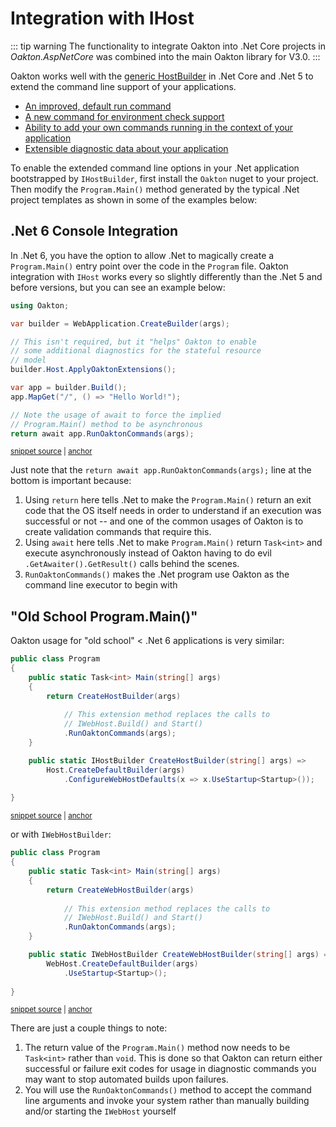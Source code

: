 # Integration with IHost

::: tip warning
The functionality to integrate Oakton into .Net Core projects in *Oakton.AspNetCore* was combined
into the main Oakton library for V3.0.
:::

Oakton works well with the [generic HostBuilder](https://docs.microsoft.com/en-us/aspnet/core/fundamentals/host/generic-host?view=aspnetcore-5.0) in .Net Core and .Net 5 to extend the command line support
of your applications.

* [An improved, default run command](/guide/host/run)
* [A new command for environment check support](/guide/host/environment)
* [Ability to add your own commands running in the context of your application](/guide/host/extensions)
* [Extensible diagnostic data about your application](/guide/host/describe)

To enable the extended command line options in your .Net application bootstrapped by `IHostBuilder`, first install the `Oakton` nuget to your project. Then modify the `Program.Main()` method generated by the typical .Net project templates
as shown in some of the examples below:

## .Net 6 Console Integration

In .Net 6, you have the option to allow .Net to magically create a `Program.Main()` entry point over the
code in the `Program` file. Oakton integration with `IHost` works every so slightly differently than the .Net 5 
and before versions, but you can see an example below:

<!-- snippet: sample_bootstrapping_minimal_api -->
<a id='snippet-sample_bootstrapping_minimal_api'></a>
```cs
using Oakton;

var builder = WebApplication.CreateBuilder(args);

// This isn't required, but it "helps" Oakton to enable
// some additional diagnostics for the stateful resource 
// model
builder.Host.ApplyOaktonExtensions();

var app = builder.Build();
app.MapGet("/", () => "Hello World!");

// Note the usage of await to force the implied
// Program.Main() method to be asynchronous
return await app.RunOaktonCommands(args);
```
<sup><a href='https://github.com/JasperFx/alba/blob/master/src/MinimalApi/Program.cs#L1-L19' title='Snippet source file'>snippet source</a> | <a href='#snippet-sample_bootstrapping_minimal_api' title='Start of snippet'>anchor</a></sup>
<!-- endSnippet -->

Just note that the `return await app.RunOaktonCommands(args);` line at the bottom is important because:

1. Using `return` here tells .Net to make the `Program.Main()` return an exit code that the OS itself needs in order to understand if an execution was successful or not -- and one of the common usages of Oakton is to create validation commands that require this.
2. Using `await` here tells .Net to make `Program.Main()` return `Task<int>` and execute asynchronously instead of Oakton having to do evil `.GetAwaiter().GetResult()` calls behind the scenes.
3. `RunOaktonCommands()` makes the .Net program use Oakton as the command line executor to begin with

## "Old School Program.Main()"

Oakton usage for "old school" < .Net 6 applications is very similar:

<!-- snippet: sample_using_run_oakton_commands_3 -->
<a id='snippet-sample_using_run_oakton_commands_3'></a>
```cs
public class Program
{
    public static Task<int> Main(string[] args)
    {
        return CreateHostBuilder(args)
            
            // This extension method replaces the calls to
            // IWebHost.Build() and Start()
            .RunOaktonCommands(args);
    }

    public static IHostBuilder CreateHostBuilder(string[] args) =>
        Host.CreateDefaultBuilder(args)
            .ConfigureWebHostDefaults(x => x.UseStartup<Startup>());
    
}
```
<sup><a href='https://github.com/JasperFx/alba/blob/master/src/MvcApp/Program.cs#L37-L54' title='Snippet source file'>snippet source</a> | <a href='#snippet-sample_using_run_oakton_commands_3' title='Start of snippet'>anchor</a></sup>
<!-- endSnippet -->

or with `IWebHostBuilder`:

<!-- snippet: sample_using_run_oakton_commands -->
<a id='snippet-sample_using_run_oakton_commands'></a>
```cs
public class Program
{
    public static Task<int> Main(string[] args)
    {
        return CreateWebHostBuilder(args)
            
            // This extension method replaces the calls to
            // IWebHost.Build() and Start()
            .RunOaktonCommands(args);
    }

    public static IWebHostBuilder CreateWebHostBuilder(string[] args) =>
        WebHost.CreateDefaultBuilder(args)
            .UseStartup<Startup>();
    
}
```
<sup><a href='https://github.com/JasperFx/alba/blob/master/src/MvcApp/Program.cs#L17-L34' title='Snippet source file'>snippet source</a> | <a href='#snippet-sample_using_run_oakton_commands' title='Start of snippet'>anchor</a></sup>
<!-- endSnippet -->

There are just a couple things to note:

1. The return value of the `Program.Main()` method now needs to be `Task<int>` rather than `void`. This is done so that Oakton
   can return either successful or failure exit codes for usage in diagnostic commands you may want to stop automated builds upon
   failures.
1. You will use the `RunOaktonCommands()` method to accept the command line arguments and invoke your system rather than manually
   building and/or starting the `IWebHost` yourself
